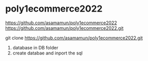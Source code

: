 # poly1ecommerce2022
https://github.com/asamamun/poly1ecommerce2022
https://github.com/asamamun/poly1ecommerce2022.git


git clone https://github.com/asamamun/poly1ecommerce2022.git

1. database in DB folder
2. create databae and inport the sql

<style>
    .card-img-top {
    width: 100%;
    height: 15vw;
    object-fit: cover;
}
</style>

